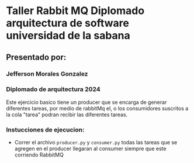 # Taller Rabbit MQ Diplomado arquitectura de software universidad de la sabana

## Presentado por:
### Jefferson Morales Gonzalez
### Diplomado de arquitectura 2024

Este ejercicio basico tiene un producer que se encarga de generar diferentes tareas, por medio de rabbitMq el, o los consumidores suscritos a la cola "tarea" podran recibir las diferentes tareas. 

### Instucciones de ejecucion:

- Correr el archivo `producer.py` y `consumer.py` todas las tareas que se agregen en el producer llegaran al consumer siempre que este corriendo RabbitMQ
